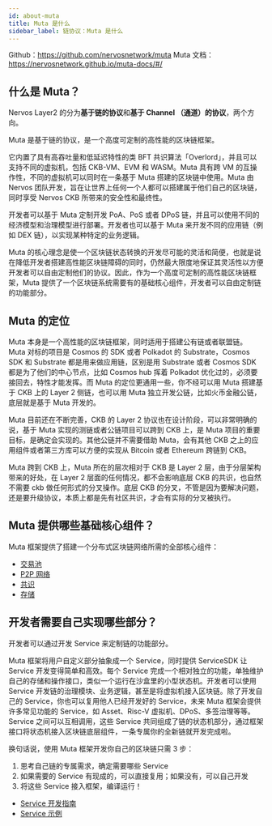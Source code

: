```yaml
---
id: about-muta
title: Muta 是什么
sidebar_label: 链协议：Muta 是什么
---
```


Github：https://github.com/nervosnetwork/muta
Muta 文档：https://nervosnetwork.github.io/muta-docs/#/

## 什么是 Muta？

Nervos Layer2 的分为**基于链的协议**和**基于 Channel （通道）的协议**，两个方向。

Muta 是基于链的协议，是一个高度可定制的高性能的区块链框架。

它内置了具有高吞吐量和低延迟特性的类 BFT 共识算法「Overlord」，并且可以支持不同的虚拟机，包括 CKB-VM、EVM 和 WASM。Muta 具有跨 VM 的互操作性，不同的虚拟机可以同时在一条基于 Muta 搭建的区块链中使用。Muta 由 Nervos 团队开发，旨在让世界上任何一个人都可以搭建属于他们自己的区块链，同时享受 Nervos CKB 所带来的安全性和最终性。

开发者可以基于 Muta 定制开发 PoA、PoS 或者 DPoS 链，并且可以使用不同的经济模型和治理模型进行部署。开发者也可以基于 Muta 来开发不同的应用链（例如 DEX 链），以实现某种特定的业务逻辑。

Muta 的核心理念是使一个区块链状态转换的开发尽可能的灵活和简便，也就是说在降低开发者搭建高性能区块链障碍的同时，仍然最大限度地保证其灵活性以方便开发者可以自由定制他们的协议。因此，作为一个高度可定制的高性能区块链框架，Muta 提供了一个区块链系统需要有的基础核心组件，开发者可以自由定制链的功能部分。

## Muta 的定位

Muta 本身是一个高性能的区块链框架，同时适用于搭建公有链或者联盟链。Muta 对标的项目是 Cosmos 的 SDK 或者 Polkadot 的 Substrate，Cosmos SDK 和 Substrate 都是用来做应用链，区别是用 Substrate 或者 Cosmos SDK 都是为了他们的中心节点，比如 Cosmos hub 挥着 Polkadot 优化过的，必须要接回去，特性才能发挥。而 Muta 的定位更通用一些，你不经可以用 Muta 搭建基于 CKB 上的 Layer 2 侧链，也可以用 Muta 独立开发公链，比如火币金融公链，底层就是基于 Muta 开发的。

Muta 目前还在不断完善，CKB 的 Layer 2 协议也在设计阶段，可以非常明确的说，基于 Muta 实现的测链或者公链项目可以跨到 CKB 上，是 Muta 项目的重要目标，是确定会实现的。其他公链并不需要借助 Muta，会有其他 CKB 之上的应用组件或者第三方库可以方便的实现从 Bitcoin 或者 Ethereum 跨链到 CKB。

Muta 跨到 CKB 上，Muta 所在的层次相对于 CKB 是 Layer 2 层，由于分层架构带来的好处，在 Layer 2 层面的任何情况，都不会影响底层 CKB 的共识，也自然不需要 ckb 做任何形式的分叉操作。底层 CKB 的分叉，不管是因为要解决问题，还是要升级协议，本质上都是先有社区共识，才会有实际的分叉被执行。

## Muta 提供哪些基础核心组件？

Muta 框架提供了搭建一个分布式区块链网络所需的全部核心组件：

* [交易池](https://nervosnetwork.github.io/muta-docs/#/transaction_pool)
* [P2P 网络](https://nervosnetwork.github.io/muta-docs/#/network)
* [共识](https://nervosnetwork.github.io/muta-docs/#/overlord)
* [存储](https://nervosnetwork.github.io/muta-docs/#/storage)

## 开发者需要自己实现哪些部分？

开发者可以通过开发 Service 来定制链的功能部分。

Muta 框架将用户自定义部分抽象成一个 Service，同时提供 ServiceSDK 让 Service 开发变得简单和高效。每个 Service 完成一个相对独立的功能，单独维护自己的存储和操作接口，类似一个运行在沙盒里的小型状态机。开发者可以使用 Service 开发链的治理模块、业务逻辑，甚至是将虚拟机接入区块链。除了开发自己的 Service，你也可以复用他人已经开发好的 Service，未来 Muta 框架会提供许多常见功能的 Service，如 Asset、Risc-V 虚拟机、DPoS、多签治理等等。Service 之间可以互相调用，这些 Service 共同组成了链的状态机部分，通过框架接口将状态机接入区块链底层组件，一条专属你的全新链就开发完成啦。

换句话说，使用 Muta 框架开发你自己的区块链只需 3 步：

1. 思考自己链的专属需求，确定需要哪些 Service
2. 如果需要的 Service 有现成的，可以直接复用；如果没有，可以自己开发
3. 将这些 Service 接入框架，编译运行！

* [Service 开发指南](https://nervosnetwork.github.io/muta-docs/#/service_dev)
* [Service 示例](https://nervosnetwork.github.io/muta-docs/#/service_eg)